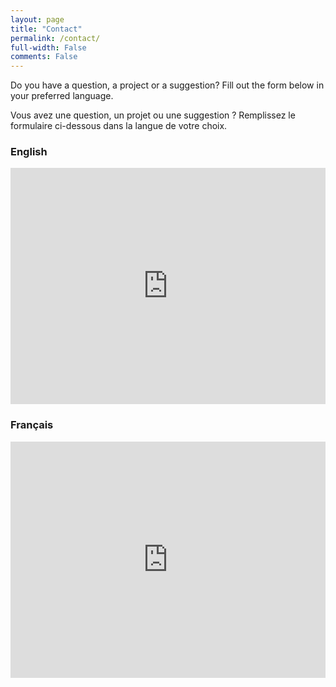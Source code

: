 ```yaml
---
layout: page
title: "Contact"
permalink: /contact/
full-width: False
comments: False
---
```


<p>Do you have a question, a project or a suggestion? Fill out the form below in your preferred language.</p>
<p>Vous avez une question, un projet ou une suggestion ? Remplissez le formulaire ci-dessous dans la langue de votre choix.</p>

### English

<div style="position:relative;padding-bottom:75%;height:0;overflow:hidden;">
  <iframe
    src="https://app.youform.com/forms/etg01si1"
    style="position:absolute;top:0;left:0;width:100%;height:100%;border:none;"
    frameborder="0"
    loading="lazy"
  ></iframe>
</div>

### Français

<div style="position:relative;padding-bottom:75%;height:0;overflow:hidden;">
  <iframe
    src="https://app.youform.com/forms/hiznnsev"
    style="position:absolute;top:0;left:0;width:100%;height:100%;border:none;"
    frameborder="0"
    loading="lazy"
  ></iframe>
</div>


